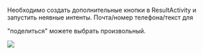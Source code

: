 Необходимо создать дополнительные кнопки в ResultActivity и запустить неявные интенты. Почта/номер телефона/текст для

"поделиться" можете выбрать произвольный.

![](https://ucarecdn.com/0c24bd48-86a9-4139-838d-028551ce27b9/)![](data:image/gif;base64,R0lGODlhAQABAPABAP///wAAACH5BAEKAAAALAAAAAABAAEAAAICRAEAOw== "Click and drag to move")
